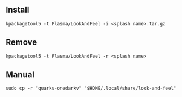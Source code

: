 ## Install
`kpackagetool5 -t Plasma/LookAndFeel -i <splash name>.tar.gz`

## Remove
`kpackagetool5 -t Plasma/LookAndFeel -r <splash name>`

## Manual
`sudo cp -r "quarks-onedarkv" "$HOME/.local/share/look-and-feel"`
